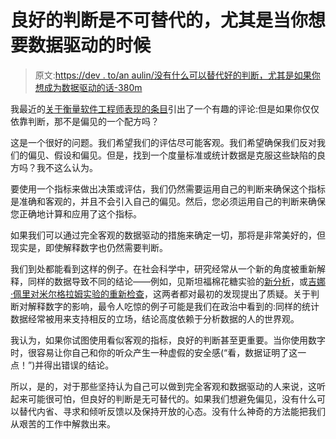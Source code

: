 # 良好的判断是不可替代的，尤其是当你想要数据驱动的时候

> 原文:[https://dev . to/an aulin/没有什么可以替代好的判断，尤其是如果你想成为数据驱动的话-380m](https://dev.to/anaulin/there-is-no-substitute-for-good-judgement-especially-if-you-want-to-be-data-driven-380m)

我最近的[关于衡量软件工程师表现的条目](https://anaulin.org/blog/on-software-engineer-performance/)引出了一个有趣的评论:但是如果你仅仅依靠判断，那不是偏见的一个配方吗？

这是一个很好的问题。我们希望我们的评估尽可能客观。我们希望确保我们反对我们的偏见、假设和偏见。但是，找到一个度量标准或统计数据是克服这些缺陷的良方吗？我不这么认为。

要使用一个指标来做出决策或评估，我们仍然需要运用自己的判断来确保这个指标是准确和客观的，并且不会引入自己的偏见。然后，您必须运用自己的判断来确保您正确地计算和应用了这个指标。

如果我们可以通过完全客观的数据驱动的措施来确定一切，那将是非常美好的，但现实是，即使解释数字也仍然需要判断。

我们到处都能看到这样的例子。在社会科学中，研究经常从一个新的角度被重新解释，同样的数据导致不同的结论——例如，见斯坦福棉花糖实验的[新分析](https://www.theatlantic.com/family/archive/2018/06/marshmallow-test/561779/)，或[吉娜·佩里对米尔格拉姆实验的重新检查](https://www.amazon.com/Behind-Shock-Machine-Psychology-Experiments-ebook/dp/B00C4GTCNE/ref=sr_1_1?ie=UTF8&qid=1541527215&sr=8-1&keywords=behind+the+shock+machine)，这两者都对最初的发现提出了质疑。关于判断对解释数字的影响，最令人吃惊的例子可能是我们在政治中看到的:同样的统计数据经常被用来支持相反的立场，结论高度依赖于分析数据的人的世界观。

我认为，如果你试图使用看似客观的指标，良好的判断甚至更重要。当你使用数字时，很容易让你自己和你的听众产生一种虚假的安全感(“看，数据证明了这一点！”)并得出错误的结论。

所以，是的，对于那些坚持认为自己可以做到完全客观和数据驱动的人来说，这听起来可能很可怕，但良好的判断是无可替代的。如果我们想避免偏见，没有什么可以替代内省、寻求和倾听反馈以及保持开放的心态。没有什么神奇的方法能把我们从艰苦的工作中解救出来。
